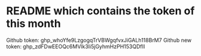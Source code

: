 # README which contains the token of this month
Github token:     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
Github new token: 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
